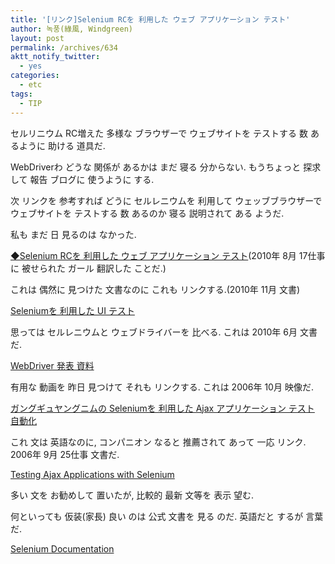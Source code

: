 ```yaml
---
title: '[リンク]Selenium RCを 利用した ウェブ アプリケーション テスト'
author: 녹풍(綠風, Windgreen)
layout: post
permalink: /archives/634
aktt_notify_twitter:
  - yes
categories:
  - etc
tags:
  - TIP
---
```

セルリニウム RC増えた 多様な ブラウザーで ウェブサイトを テストする 数 あるように 助ける 道具だ.

WebDriverわ どうな 関係が あるかは まだ 寝る 分からない. もうちょっと 探求して 報告 ブログに 使うように する.

次 リンクを 参考すれば どうに セルレニウムを 利用して ウェッブブラウザーで ウェブサイトを テストする 数 あるのか 寝る 説明されて ある ようだ.

私も まだ 日 見るのは なかった.

<a target="_top" href="http://www.ibm.com/developerworks/kr/library/wa-testweb/index.html">◆Selenium RCを 利用した ウェブ アプリケーション テスト</a>(2010年 8月 17仕事に 被せられた ガール 翻訳した ことだ.)

これは 偶然に 見つけた 文書なのに これも リンクする.(2010年 11月 文書)

<a target="_top" href="http://www.gurubee.net/pages/viewpage.action?pageId=6259762">Seleniumを 利用した UI テスト</a>

思っては セルレニウムと ウェブドライバーを 比べる. これは 2010年 6月 文書だ.

<a target="_top" href="http://blog.outsider.ne.kr/479">WebDriver 発表 資料</a>

有用な 動画を 昨日 見つけて それも リンクする. これは 2006年 10月 映像だ.

<a target="_top" href="http://barcamp.tistory.com/entry/%EA%B0%95%EA%B7%9C%EC%98%81%EB%8B%98%EC%9D%98-Selenium%EC%9D%84-%EC%9D%B4%EC%9A%A9%ED%95%9C-Ajax-%EC%95%A0%ED%94%8C%EB%A6%AC%EC%BC%80%EC%9D%B4%EC%85%98-%ED%85%8C%EC%8A%A4%ED%8A%B8-%EC%9E%90%EB%8F%99%ED%99%94">ガングギュヤングニムの Seleniumを 利用した Ajax アプリケーション テスト 自動化</a>

これ 文は 英語なのに, コンパニオン なると 推薦されて あって 一応 リンク. 2006年 9月 25仕事 文書だ.

<a target="_top" href="http://www.infoq.com/articles/testing-ajax-selenium">Testing Ajax Applications with Selenium</a>

多い 文を お勧めして 置いたが, 比較的 最新 文等を 表示 望む.

何といっても 仮装(家長) 良い のは 公式 文書を 見る のだ. 英語だと するが 言葉だ.

<a target="_top" href="http://seleniumhq.org/docs/">Selenium Documentation</a>